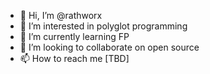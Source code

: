 - 👋 Hi, I’m @rathworx
- 👀 I’m interested in polyglot programming 
- 🌱 I’m currently learning FP
- 💞️ I’m looking to collaborate on open source
- 📫 How to reach me [TBD]

<!---
rathworx/rathworx is a ✨ special ✨ repository because its `README.md` (this file) appears on your GitHub profile.
You can click the Preview link to take a look at your changes.
--->
